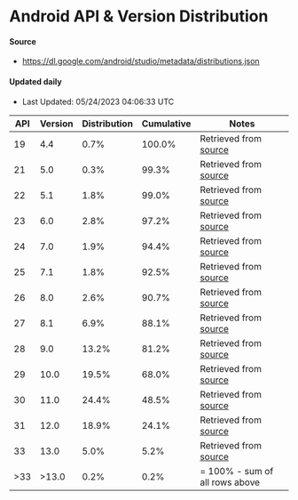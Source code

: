 # Android API & Version Distribution
#### Source
- https://dl.google.com/android/studio/metadata/distributions.json
#### Updated daily
- Last Updated: 05/24/2023 04:06:33 UTC

| API | Version | Distribution | Cumulative | Notes |
| --- | ------- | ------------ | ---------- | ----- |
| 19 | 4.4 | 0.7% | 100.0% | Retrieved from [source](#source) |
| 21 | 5.0 | 0.3% | 99.3% | Retrieved from [source](#source) |
| 22 | 5.1 | 1.8% | 99.0% | Retrieved from [source](#source) |
| 23 | 6.0 | 2.8% | 97.2% | Retrieved from [source](#source) |
| 24 | 7.0 | 1.9% | 94.4% | Retrieved from [source](#source) |
| 25 | 7.1 | 1.8% | 92.5% | Retrieved from [source](#source) |
| 26 | 8.0 | 2.6% | 90.7% | Retrieved from [source](#source) |
| 27 | 8.1 | 6.9% | 88.1% | Retrieved from [source](#source) |
| 28 | 9.0 | 13.2% | 81.2% | Retrieved from [source](#source) |
| 29 | 10.0 | 19.5% | 68.0% | Retrieved from [source](#source) |
| 30 | 11.0 | 24.4% | 48.5% | Retrieved from [source](#source) |
| 31 | 12.0 | 18.9% | 24.1% | Retrieved from [source](#source) |
| 33 | 13.0 | 5.0% | 5.2% | Retrieved from [source](#source) |
| >33 | >13.0 | 0.2% | 0.2% | = 100% - sum of all rows above |